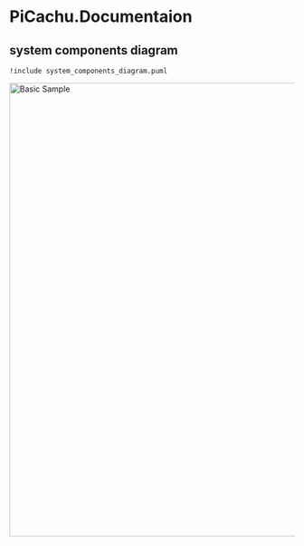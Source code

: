 # PiCachu.Documentaion
## system components diagram


```plantuml
!include system_components_diagram.puml
```

<img alt="Basic Sample" height="800" src="http://www.plantuml.com/plantuml/png/hLXTR-8u5xxdL_X5lG2fG_LEvsgbIjCssKubkkqci1yI4ZB9AMHh7DPsc7An_tqTumR7Tjnqj2DDXO_FUSw77nyV-Ce5PgBQ4dJxPHaJs08LVF2_WcQaoW5jXDZndouk6Fu-MHTYKwqg3YmhgP1wawpSNkm8fhNz9ovoKgmkRhzyUgf5yuVfnHPp0KoAbhVI0XSKs6GdTGVVxgDucSxY97wS_VaKZyQ3mNMUQ_Spl1uD_wwWWk4vEbkjRqjIiglX330Pdf-jIfO3qx8LmTdBS6mRmsksmNJTjay1tp40AZ7u1k_WAYahcaD-KxwczNeqTd0eL0oJ9GNnlMGlBRG8ivUKO05t31_S278iy0hpTWGFa1VLLbdTa0fw9iD5oR2LoxHORqJZFW2K054Wi9TmDOI0Lz4AvxUY920IoEjTKb3es9L7r1pYQ7v_ZeRpUsaoLF_7njxrKxqf_tftKs1xO2bG4TSXoMrBObYTp7wjsJ1IaTNgHGPA8jMKR46rT46LlBON6q3ym0LiaQ8uNr0aDWm0AMh9vNF94E1iWxPb3cH1_pzHO0fXGJzFucqfYfBgzUNaSVKNP48j_pb6UIRmcgChfDawjWE-vhpC2boZS2jkSyiNVeU3WL6KQ3LAB-i2Nbe6LmrdnYtjw6Q9TuNKEtvmh3HfRJCpr6Lq8oqiILyWLLuDeJ-7ZUrwHa3m0IIf1Jky5LBB5bH9dGeYr7r89g5SBeL9f3Z36z8yr4k3D6fz8erQcgIvidkBcMohuW-OuZKmXp9QRbuN0o41cIqNiMw4Ka5B5bJBp1hf4ZLzqorI10BOLgvpRMxKwxJtSV0vBMHO53ZtUZXj_uWRhvyKxpjTgBsUw3OtBGzAw8CFtd3h51LjkBBWqVGFQV2WQTV83AH0YExDKN3-onD6xMZBnldzN3BP_LiDcfk7f_V3TUZXv5JQe2zJBUZIhBnyDDlEpCjdiAUjjw2MPe1BmP8UkqPN04s-jfhoJqtDtbNsl5MTpvI55-vbJVaDr9FCxRR79SemoIg21KYLOySLXnrmL3wZgh56JVyr4JzFwbCn9R8Dxq56I4v2rOmTcddxaTe9DADtQPK0MKxLp7ISZPusfIWJoA3OGzuoqdFQM9b48wMktlYdntHMQtAy1xIhxRNI_AZKFEsera9j1Finq16akDEzjdOCtGbCUzGE4-j9zUcJWWkWXj7SCb89tyKgtxTKDRg_ZHdcTa3J3XEBxPQbDonpUa6jy7rWpj1aeQkZiKDlqcwVdujlwGwc-63NtfUtrDIuRR_kErDInA1kBcOqTg9zZT_gwMZwvZbavZHtZy-VMAUscQXAmwk5Ejv7P6PWyo4y5_5cAtp5xPA6eKtri0DTGR-73WTZRUAjnaTjtZEmsV1XV1F087VIFR669nNKVKu1p9vFzO-1XwUUCFH04I20tYVoiKQPzXd0UW8glFyagiZtJQadWceONljUir_p97aG-f72VWe3Zmdo2CCOdfW-Cj8kQBYvD9xwWVh33vDNlTw-wJ54n41b4nzMyEkdqVvxNm6dIusryx2dqDY9sbceYQ2_lls3Mx09seNJbonayNvDD8mRoVo-sR86JRMb2EQ6Fx_laQFxPTm_UaRTFmnO6s6-6cVZ1mnIFVts-Fjo6j_5lqIZPqouBDbNe7dzGxdwzoy0" title="Basic Sample" width="800"/>